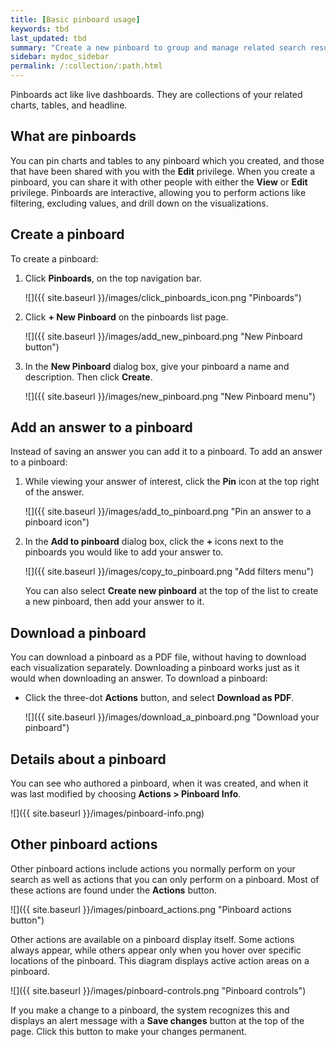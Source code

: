 ```yaml
---
title: [Basic pinboard usage]
keywords: tbd
last_updated: tbd
summary: "Create a new pinboard to group and manage related search results. Pinboards are the ThoughtSpot term for a dashboard."
sidebar: mydoc_sidebar
permalink: /:collection/:path.html
---
```

Pinboards act like live dashboards. They are collections of your related charts, tables, and headline.

## What are pinboards

You can pin charts and tables to any pinboard which you created, and those that have been shared with you with the **Edit** privilege. When you create a pinboard, you can share it with other people with either the **View** or **Edit** privilege. Pinboards are interactive, allowing you to perform actions like filtering, excluding values, and drill down on the visualizations.


## Create a pinboard

To create a pinboard:

1. Click **Pinboards**, on the top navigation bar.

     ![]({{ site.baseurl }}/images/click_pinboards_icon.png "Pinboards")

2. Click **+ New Pinboard** on the pinboards list page.

     ![]({{ site.baseurl }}/images/add_new_pinboard.png "New Pinboard button")

3. In the **New Pinboard** dialog box, give your pinboard a name and description. Then click **Create**.

     ![]({{ site.baseurl }}/images/new_pinboard.png "New Pinboard menu")

## Add an answer to a pinboard

Instead of saving an answer you can add it to a pinboard. To add
an answer to a pinboard:

1. While viewing your answer of interest, click the **Pin** icon at the top right of the answer.

    ![]({{ site.baseurl }}/images/add_to_pinboard.png "Pin an answer to a pinboard icon")

2. In the **Add to pinboard** dialog box, click the **+** icons next to the pinboards you would like to add your answer to.

    ![]({{ site.baseurl }}/images/copy_to_pinboard.png "Add filters menu")

   You can also select **Create new pinboard** at the top of the list to create a new pinboard, then add your answer to it.


## Download a pinboard

You can download a pinboard as a PDF file, without having to download each
visualization separately. Downloading a pinboard works just as it would when
downloading an answer. To download a pinboard:

*   Click the three-dot **Actions** button, and select **Download as PDF**.

     ![]({{ site.baseurl }}/images/download_a_pinboard.png "Download your pinboard")


## Details about a pinboard

You can see who authored a pinboard, when it was created, and when it was last
modified by choosing **Actions > Pinboard Info**.

![]({{ site.baseurl }}/images/pinboard-info.png)


## Other pinboard actions

Other pinboard actions include actions you normally perform on your search as
well as actions that you can only perform on a pinboard. Most of these actions
are found under the **Actions** button.

![]({{ site.baseurl }}/images/pinboard_actions.png "Pinboard actions button")

Other actions are available on a pinboard display itself. Some actions always appear, while others appear only when you hover over specific locations of the pinboard.
This diagram displays active action areas on a pinboard.

![]({{ site.baseurl }}/images/pinboard-controls.png "Pinboard controls")

If you make a change to a pinboard, the system recognizes this and displays an alert message with a **Save
changes** button at the top of the page. Click this button to make your changes permanent.
